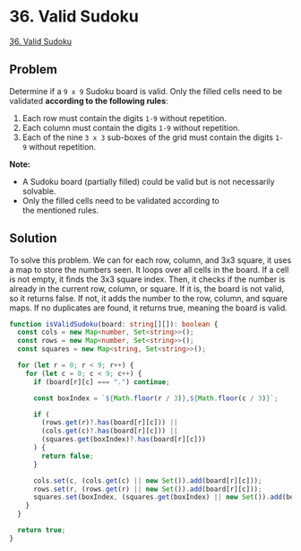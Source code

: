 # 36. Valid Sudoku

[36. Valid Sudoku](https://leetcode.com/problems/valid-sudoku/)

## Problem

Determine if a `9 x 9` Sudoku board is valid. Only the filled cells need to be validated **according to the following rules**:

1. Each row must contain the digits `1-9` without repetition.
2. Each column must contain the digits `1-9` without repetition.
3. Each of the nine `3 x 3` sub-boxes of the grid must contain the digits `1-9` without repetition.

**Note:**

- A Sudoku board (partially filled) could be valid but is not necessarily solvable.
- Only the filled cells need to be validated according to the mentioned rules.

## Solution

To solve this problem. We can for each row, column, and 3x3 square, it uses a map to store the numbers seen. It loops over all cells in the board. If a cell is not empty, it finds the 3x3 square index. Then, it checks if the number is already in the current row, column, or square. If it is, the board is not valid, so it returns false. If not, it adds the number to the row, column, and square maps. If no duplicates are found, it returns true, meaning the board is valid.

```typescript
function isValidSudoku(board: string[][]): boolean {
  const cols = new Map<number, Set<string>>();
  const rows = new Map<number, Set<string>>();
  const squares = new Map<string, Set<string>>();

  for (let r = 0; r < 9; r++) {
    for (let c = 0; c < 9; c++) {
      if (board[r][c] === ".") continue;

      const boxIndex = `${Math.floor(r / 3)},${Math.floor(c / 3)}`;

      if (
        (rows.get(r)?.has(board[r][c])) ||
        (cols.get(c)?.has(board[r][c])) ||
        (squares.get(boxIndex)?.has(board[r][c]))
      ) {
        return false;
      }

      cols.set(c, (cols.get(c) || new Set()).add(board[r][c]));
      rows.set(r, (rows.get(r) || new Set()).add(board[r][c]));
      squares.set(boxIndex, (squares.get(boxIndex) || new Set()).add(board[r][c]));
    }
  }

  return true;
}
```
